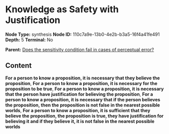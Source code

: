 # Knowledge as Safety with Justification

**Node Type:** synthesis
**Node ID:** 110c7a9e-13b0-4e2b-b3a5-16f4a41fe491
**Depth:** 5
**Terminal:** No

**Parent:** [Does the sensitivity condition fail in cases of perceptual error?](does-the-sensitivity-condition-fail-in-cases-of-perceptual-error-antithesis-1a93342e-2479-46ed-81e3-2fb7d9ec28eb.md)

## Content

**For a person to know a proposition, it is necessary that they believe the proposition**, **For a person to know a proposition, it is necessary for the proposition to be true**, **For a person to know a proposition, it is necessary that the person have justification for believing the proposition**, **For a person to know a proposition, it is necessary that if the person believes the proposition, then the proposition is not false in the nearest possible worlds**, **For a person to know a proposition, it is sufficient that they believe the proposition, the proposition is true, they have justification for believing it and if they believe it, it is not false in the nearest possible worlds**
